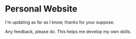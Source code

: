 # Personal Website

I'm updating as far as I know, thanks for your suppose.

Any feedback, please do. This helps me develop my own skills.
